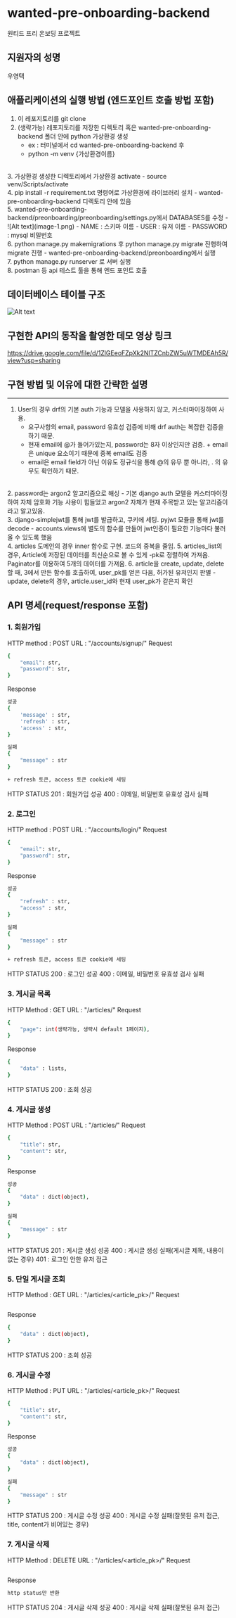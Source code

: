 # wanted-pre-onboarding-backend
원티드 프리 온보딩 프로젝트
## 지원자의 성명
우영택
<br>

## 애플리케이션의 실행 방법 (엔드포인트 호출 방법 포함)
1. 이 레포지토리를 git clone
   <br>
2. (생략가능) 레포지토리를 저장한 디렉토리 혹은 wanted-pre-onboarding-backend 폴더 안에 python 가상환경 생성
   - ex : 터미널에서 cd wanted-pre-onboarding-backend 후
   - python -m venv {가상환경이름}
  <br>
3. 가상환경 생성한 디렉토리에서 가상환경 activate
   - source venv/Scripts/activate
  <br>
4. pip install -r requirement.txt 명령어로 가상환경에 라이브러리 설치
   - wanted-pre-onboarding-backend 디렉토리 안에 있음
    <br>
5. wanted-pre-onboarding-backend/preonboarding/preonboarding/settings.py에서 DATABASES를 수정
   - ![Alt text](image-1.png)
   - NAME : 스키마 이름
   - USER : 유저 이름
   - PASSWORD : mysql 비밀번호
  <br>
6. python manage.py makemigrations 후 python manage.py migrate 진행하여 migrate 진행 
    - wanted-pre-onboarding-backend/preonboarding에서 실행
  <br>
7. python manage.py runserver 로 서버 실행
   <br>
8. postman 등 api 테스트 툴을 통해 엔드 포인트 호출
<br>

## 데이터베이스 테이블 구조
![Alt text](image.png)
<br>

## 구현한 API의 동작을 촬영한 데모 영상 링크
https://drive.google.com/file/d/1ZlGEeoFZpXk2NlTZCnbZW5uWTMDEAh5R/view?usp=sharing

## 구현 방법 및 이유에 대한 간략한 설명
<hr>

1. User의 경우 drf의 기본 auth 기능과 모델을 사용하지 않고, 커스터마이징하여 사용.
    - 요구사항의 email, password 유효성 검증에 비해 drf auth는 복잡한 검증을 하기 때문.
    - 현재 email에 @가 들어가있는지, password는 8자 이상인지만 검증. + email은 unique 요소이기 때문에 중복 email도 검증
    - email은 email field가 아닌 이유도 정규식을 통해 @의 유무 뿐 아니라, . 의 유무도 확인하기 때문. 
<br>
2. password는 argon2 알고리즘으로 해싱
   - 기본 django auth 모델을 커스터마이징하여 자체 암호화 기능 사용이 힘들었고 argon2 자체가 현재 주목받고 있는 알고리즘이라고 알고있음.
<br>
3. django-simplejwt를 통해 jwt를 발급하고, 쿠키에 세팅. pyjwt 모듈을 통해 jwt를 decode 
    - accounts.views에 별도의 함수를 만들어 jwt인증이 필요한 기능마다 불러올 수 있도록 했음
<br>
4. articles 도메인의 경우 inner 함수로 구현. 코드의 중복을 줄임. 
5. articles_list의 경우, Article에 저장된 데이터를 최신순으로 볼 수 있게 -pk로 정렬하여 가져옴. Paginator를 이용하여 5개의 데이터를 가져옴.
6. article을 create, update, delete할 때, 3에서 만든 함수를 호출하여, user_pk를 얻은 다음, 허가된 유저인지 판별
   - update, delete의 경우, article.user_id와 현재 user_pk가 같은지 확인 

## API 명세(request/response 포함)

### 1. 회원가입
HTTP method : POST
URL : "/accounts/signup/"
Request 
```bash
{
	"email": str,
	"password": str,
}
```
Response
```bash
성공
{
    'message' : str,
    'refresh' : str,
    'access' : str,
}

실패
{
    "message" : str
}

+ refresh 토큰, access 토큰 cookie에 세팅
```
HTTP STATUS
201 : 회원가입 성공
400 : 이메일, 비밀번호 유효성 검사 실패

### 2. 로그인
HTTP method : POST
URL : "/accounts/login/"
Request 
```bash
{
	"email": str,
	"password": str,
}
```
Response
```bash
성공
{
    "refresh" : str,
    "access" : str,
}

실패
{
    "message" : str
}

+ refresh 토큰, access 토큰 cookie에 세팅
```
HTTP STATUS
200 : 로그인 성공
400 : 이메일, 비밀번호 유효성 검사 실패

### 3. 게시글 목록
HTTP Method : GET
URL : "/articles/"
Request 
```bash
{
	"page": int(생략가능, 생략시 default 1페이지),
}
```
Response
```bash
{
    "data" : lists,
}

```
HTTP STATUS
200 : 조회 성공

### 4. 게시글 생성
HTTP Method : POST
URL : "/articles/"
Request 
```bash
{
	"title": str,
	"content": str,
}
```
Response
```bash
성공
{
    "data" : dict(object),
}

실패
{
    "message" : str
}
```
HTTP STATUS
201 : 게시글 생성 성공
400 : 게시글 생성 실패(게시글 제목, 내용이 없는 경우)
401 : 로그인 안한 유저 접근

### 5. 단일 게시글 조회
HTTP Method : GET
URL : "/articles/<article_pk>/"
Request 
```bash

```
Response
```bash
{
    "data" : dict(object),
}

```
HTTP STATUS
200 : 조회 성공

### 6. 게시글 수정
HTTP Method : PUT
URL : "/articles/<article_pk>/"
Request 
```bash
{
	"title": str,
	"content": str,
}
```
Response
```bash
성공
{
    "data" : dict(object),
}

실패
{
    "message" : str
}
```
HTTP STATUS
200 : 게시글 수정 성공
400 : 게시글 수정 실패(잘못된 유저 접근, title, content가 비어있는 경우)

### 7. 게시글 삭제
HTTP Method : DELETE
URL : "/articles/<article_pk>/"
Request 
```bash
```
Response
```bash
http status만 반환
```
HTTP STATUS
204 : 게시글 삭제 성공
400 : 게시글 삭제 실패(잘못된 유저 접근)

